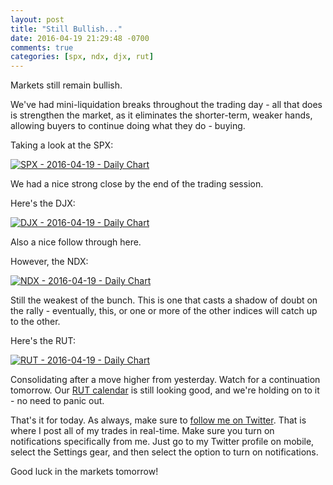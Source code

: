 ```yaml
---
layout: post
title: "Still Bullish..."
date: 2016-04-19 21:29:48 -0700
comments: true
categories: [spx, ndx, djx, rut]
---
```


Markets still remain bullish.

We've had mini-liquidation breaks throughout the trading day - all that does is strengthen the market, as it eliminates the shorter-term, weaker hands, allowing buyers to continue doing what they do - buying.

Taking a look at the SPX:

[![SPX - 2016-04-19 - Daily Chart](/images/blog/04192016/spx.png)](/images/blog/04192016/spx.png)

We had a nice strong close by the end of the trading session.

Here's the DJX:

[![DJX - 2016-04-19 - Daily Chart](/images/blog/04192016/djx.png)](/images/blog/04192016/djx.png)

Also a nice follow through here.

However, the NDX:

[![NDX - 2016-04-19 - Daily Chart](/images/blog/04192016/ndx.png)](/images/blog/04192016/ndx.png)

Still the weakest of the bunch. This is one that casts a shadow of doubt on the rally - eventually, this, or one or more of the other indices will catch up to the other.

Here's the RUT:

[![RUT - 2016-04-19 - Daily Chart](/images/blog/04192016/rut.png)](/images/blog/04192016/rut.png)

Consolidating after a move higher from yesterday. Watch for a continuation tomorrow. Our [RUT calendar](/trades#RUT "RUT Call Calendar") is still looking good, and we're holding on to it - no need to panic out.

That's it for today. As always, make sure to [follow me on Twitter](https://twitter.com/theta_positive "Follow @thetatrades on Twitter"). That is where I post all of my trades in real-time. Make sure you turn on notifications specifically from me. Just go to my Twitter profile on mobile, select the Settings gear, and then select the option to turn on notifications.

Good luck in the markets tomorrow!
